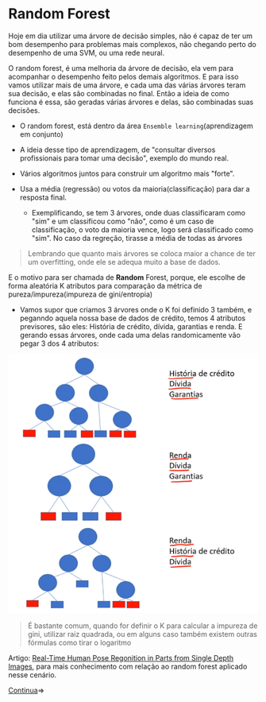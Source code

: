 # Random Forest

Hoje em dia utilizar uma árvore de decisão simples, não é capaz de ter um bom desempenho para problemas mais complexos, não chegando perto do desempenho de uma SVM, ou uma rede neural.

O random forest, é uma melhoria da árvore de decisão, ela vem para acompanhar o desempenho feito pelos demais algoritmos. E para isso vamos utilizar mais de uma árvore, e cada uma das várias árvores teram sua decisão, e elas são combinadas no final. Então a ideia de como funciona é essa, são geradas várias árvores e delas, são combinadas suas decisões.

- O random forest, está dentro da área `Ensemble learning`(aprendizagem em conjunto)

- A ideia desse tipo de aprendizagem, de "consultar diversos profissionais para tomar uma decisão", exemplo do mundo real.
- Vários algoritmos juntos para construir um algoritmo mais "forte".
- Usa a média (regressão) ou votos da maioria(classificação) para dar a resposta final.
  - Exemplificando, se tem 3 árvores, onde duas classificaram como "sim" e um classificou como "não", como é um caso de classificação, o voto da maioria vence, logo será classificado como "sim". No caso da regreção, tirasse a média de todas as árvores

> Lembrando que quanto mais árvores se coloca maior a chance de ter um overfitting, onde ele se adequa muito a base de dados.

E o motivo para ser chamada de **Random** Forest, porque, ele escolhe de forma aleatória K atributos para comparação da métrica de pureza/impureza(impureza de gini/entropia)

- Vamos supor que criamos 3 árvores onde o K foi definido 3 também, e peganndo aquela nossa base de dados de crédito, temos 4 atributos previsores, são eles: História de crédito, dívida, garantias e renda. E gerando essas árvores, onde cada uma delas randomicamente vão pegar 3 dos 4 atributos:

![random-forest-gerando](img/random-forest-1.png)

> É bastante comum, quando for definir o K para calcular a impureza de gini, utilizar raiz quadrada, ou em alguns caso também existem outras fórmulas como tirar o logaritmo

Artigo: [Real-Time Human Pose Regonition in Parts from Single Depth Images](https://www.microsoft.com/en-us/research/wp-content/uploads/2016/02/BodyPartRecognition.pdf), para mais conhecimento com relação ao random forest aplicado nesse cenário.

[Continua](5.1%20-%20Random%20forest%20-%20base%20cr%C3%A9dit.md)$\Rightarrow$
